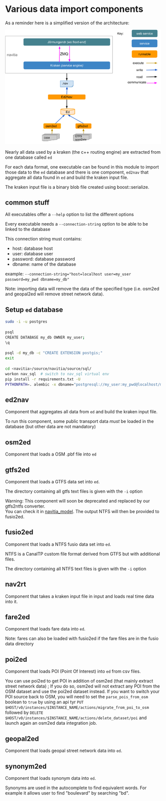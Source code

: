 # Various data import components

As a reminder here is a simplified version of the architecture:

![](../../documentation/diagrams/simple_archi_data_view.png "architecture")

Nearly all data used by a kraken (the c++ routing engine) are extracted from one database called `ed`

For each data format, one executable can be found in this module to import those data to the `ed` database and there is one component, `ed2nav` that aggregate all data found in `ed` and build the kraken input file.

The kraken input file is a binary blob file created using boost::serialize.

## common stuff

All executables offer a ```--help``` option to list the different options

Every executable needs a ```--connection-string``` option to be able to be linked to the database

This connection string must contains:
 * host: database host
 * user: database user
 * password: database password
 * dbname: name of the database

example: ```--connection-string="host=localhost user=my_user password=my_pwd dbname=my_db"```

Note: importing data will remove the data of the specified type (i.e. osm2ed and geopal2ed will remove street network data).

## Setup `ed` database

```bash
sudo -i -u postgres

psql
CREATE DATABASE my_db OWNER my_user;
\q

psql -d my_db -c "CREATE EXTENSION postgis;"
exit

cd <navitia>/source/navitia/source/sql/
workon nav_sql  # switch to nav_sql virtual env
pip install -r requirements.txt -U
PYTHONPATH=. alembic -x dbname="postgresql://my_user:my_pwd@localhost/my_db" upgrade head
```

## ed2nav
Component that aggregates all data from `ed` and build the kraken input file.

To run this component, some public transport data *must* be loaded in the database (but other data are not mandatory)

## osm2ed
Component that loads a OSM .pbf file into `ed`

## gtfs2ed
Component that loads a GTFS data set into `ed`.

The directory containing all gtfs text files is given with the `-i` option

Warning: This component will soon be deprecated and replaced by our gtfs2ntfs converter.  
You can check it in [navitia_model](https://github.com/CanalTP/navitia_model).
The output NTFS will then be provided to fusio2ed.

## fusio2ed
Component that loads a NTFS fusio data set into `ed`.

NTFS is a CanalTP custom file format derived from GTFS but with additional files.

The directory containing all NTFS text files is given with the `-i` option

## nav2rt
Component that takes a kraken input file in input and loads real time data into it.

## fare2ed
Component that loads fare data into `ed`.

Note: fares can also be loaded with fusio2ed if the fare files are in the fusio data directory

## poi2ed
Component that loads POI (Point Of Interest) into `ed` from csv files.

You can use poi2ed to get POI in addition of osm2ed (that mainly extract street network data) ; If you do so, osm2ed will not extract any POI from the OSM dataset and use the poi2ed dataset instead.
If you want to switch your POI source back to OSM, you will need to set the `parse_pois_from_osm` boolean to `true` by using an api tyr `PUT $HOST/v0/instances/$INSTANCE_NAME/actions/migrate_from_poi_to_osm` followed by `DELETE $HOST/v0/instances/$INSTANCE_NAME/actions/delete_dataset/poi` and launch again an osm2ed data integration job.

## geopal2ed
Component that loads geopal street network data into `ed`.

## synonym2ed
Component that loads synonym data into `ed`.

Synonyms are used in the autocomplete to find equivalent words. For example it allows user to find "boulevard" by searching "bd".
